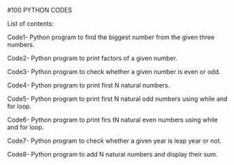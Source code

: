 #100 PYTHON CODES 


List of contents:

Code1- Python program to find the biggest number from the given three numbers.

Code2- Python program to print factors of a given number.

Code3- Python program to check whether a given number is even or odd.

Code4- Python program to print first N natural numbers.

Code5- Python program to print first N natural odd numbers using while and for loop.

Code6- Python program to print firs tN natural even numbers using while and for loop.

Code7- Python program to check whether a given year is leap year or not.

Code8- Python program to add N natural numbers and display their sum.

